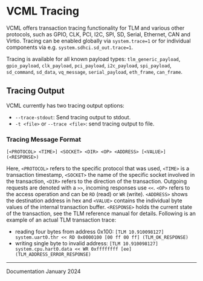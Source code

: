 # VCML Tracing

VCML offers transaction tracing functionality for TLM and various other protocols, 
such as GPIO, CLK, PCI, I2C, SPI, SD, Serial, Ethernet, CAN and Virtio.
Tracing can be enabled globally via `system.trace=1` or for individual components via e.g. `system.sdhci.sd_out.trace=1`.

Tracing is available for all known payload types: `tlm_generic_payload`, `gpio_payload`,
`clk_payload`, `pci_payload`, `i2c_payload`, `spi_payload`, `sd_command`, `sd_data`,
`vq_message`, `serial_payload`, `eth_frame`, `can_frame`.

## Tracing Output
VCML currently has two tracing output options:

* `--trace-stdout`: Send tracing output to stdout.
* `-t <file>` or `--trace <file>`: send tracing output to file.

### Tracing Message Format

`[<PROTOCOL> <TIME>] <SOCKET> <DIR> <OP> <ADDRESS> [<VALUE>] (<RESPONSE>)`

Here, `<PROTOCOL>` refers to the specific protocol that was used, `<TIME>` is a transaction timestamp, 
`<SOCKET>` the name of the specific socket involved in the transaction, `<DIR>` refers to the direction of the transaction. 
Outgoing requests are denoted with a `>>`, incoming responses use `<<`. 
`<OP>` refers to the access operation and can be `RD` (read) or `WR` (write). 
`<ADDRESS>` shows the destination address in hex and `<VALUE>` contains the individual byte values of the internal transaction buffer. 
`<RESPONSE>` holds the current state of the transaction, 
see the TLM reference manual for details. 
Following is an example of an actual TLM transaction trace:

* reading four bytes from address 0x100: `[TLM 10.910098127] system.uart0.thr << RD 0x0000100 [00 ff 00 ff] (TLM_OK_RESPONSE)`
* writing single byte to invalid address: `[TLM 10.910098127] system.cpu.hart0.data << WR 0xffffffff [ee] (TLM_ADDRESS_ERROR_RESPONSE)`


----
Documentation January 2024
